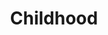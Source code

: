 ---
title: Childhood
longTitle: 'Childhood'
tags:
- gccommon
french:
- "[[Enfance]]"
scopeNote:
- "The period or stage in the development or existenc"
---